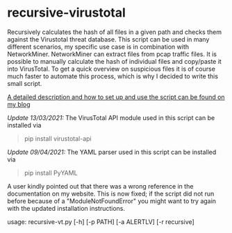 # recursive-virustotal
Recursively calculates the hash of all files in a given path and checks them against the Virustotal threat database.
This script can be used in many different scenarios, my specific use case is in combination with NetworkMiner.
NetworkMiner can extract files from pcap traffic files. It is possible to manually calculate the hash of individual files and copy/paste it into VirusTotal.
To get a quick overview on suspicious files it is of course much faster to automate this process, which is why I decided to write this small script.

[A detailed description and how to set up and use the script can be found on my blog](https://fabian-voith.de/2021/02/04/script-to-check-virustotal-for-many-files-and-folders/)

*Update 13/03/2021:* The VirusTotal API module used in this script can be installed via
> pip install virustotal-api
> 
*Update 09/04/2021:* The YAML parser used in this script can be installed via
> pip install PyYAML

A user kindly pointed out that there was a wrong reference in the documentation on my website. This is now fixed; if the script did not run before because of a "ModuleNotFoundError" you might want to try again with the updated installation instructions.

usage: recursive-vt.py [-h] [-p PATH] [-a ALERTLV] [-r recursive]
